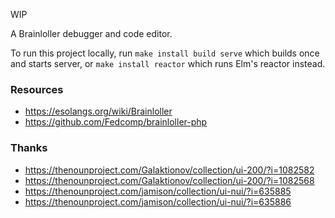 WIP

A Brainloller debugger and code editor.

To run this project locally, run `make install build serve` which builds once
and starts server, or `make install reactor` which runs Elm's reactor instead.

### Resources

- https://esolangs.org/wiki/Brainloller
- https://github.com/Fedcomp/brainloller-php

### Thanks

- https://thenounproject.com/Galaktionov/collection/ui-200/?i=1082582
- https://thenounproject.com/Galaktionov/collection/ui-200/?i=1082568
- https://thenounproject.com/jamison/collection/ui-nui/?i=635885
- https://thenounproject.com/jamison/collection/ui-nui/?i=635886

